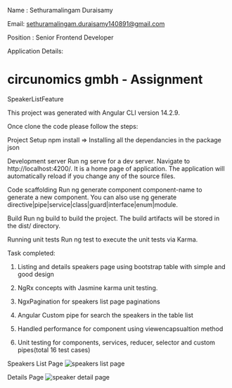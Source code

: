 Name : Sethuramalingam Duraisamy

Email: sethuramalingam.duraisamy140891@gmail.com

Position : Senior Frontend Developer

Application Details: 

# circunomics gmbh - Assignment

SpeakerListFeature

This project was generated with Angular CLI version 14.2.9.

Once clone the code please follow the steps:

Project Setup
npm install => Installing all the dependancies in the package json

Development server
Run ng serve for a dev server. Navigate to http://localhost:4200/. It is a home page of application. The application will automatically reload if you change any of the source files. 

Code scaffolding
Run ng generate component component-name to generate a new component. You can also use ng generate directive|pipe|service|class|guard|interface|enum|module.

Build
Run ng build to build the project. The build artifacts will be stored in the dist/ directory.

Running unit tests
Run ng test to execute the unit tests via Karma.

Task completed:

1. Listing and details speakers page using bootstrap table with simple and good design

2. NgRx concepts with Jasmine karma unit testing.

3. NgxPagination for speakers list page paginations

4. Angular Custom pipe for search the speakers in the table list

5. Handled performance for component using viewencapsualtion method 

6. Unit testing for components, services, reducer, selector and custom pipes(total 16 test cases)

Speakers List Page
![speakers list page](https://user-images.githubusercontent.com/59419619/201368795-a4f8c7b3-f116-4f1f-9cae-4f83fed2e327.png)

Details Page
![speaker detail page](https://user-images.githubusercontent.com/59419619/201368946-3fce50c2-d003-4582-abae-440825b96f83.png)



